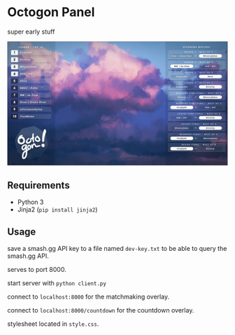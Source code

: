 
Octogon Panel
=============

super early stuff

![Preview Screenshot](preview.png)

## Requirements

- Python 3
- Jinja2 (`pip install jinja2`)

## Usage

save a smash.gg API key to a file named `dev-key.txt` to be able to query the smash.gg API.

serves to port 8000.

start server with `python client.py`

connect to `localhost:8000` for the matchmaking overlay.

connect to `localhost:8000/countdown` for the countdown overlay.

stylesheet located in `style.css`.

